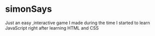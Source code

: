 # simonSays
Just an easy ,interactive game I made during the time I started to learn JavaScript right after learning HTML and CSS
